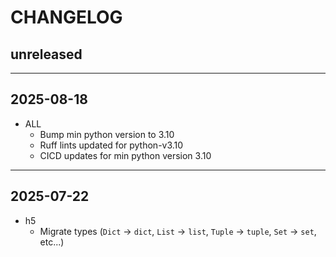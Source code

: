 # CHANGELOG

## unreleased

---

## 2025-08-18

- ALL
  - Bump min python version to 3.10
  - Ruff lints updated for python-v3.10
  - CICD updates for min python version 3.10

---

## 2025-07-22

- h5
  - Migrate types (`Dict` -> `dict`, `List` -> `list`, `Tuple` -> `tuple`, `Set`
    -> `set`, etc...)
